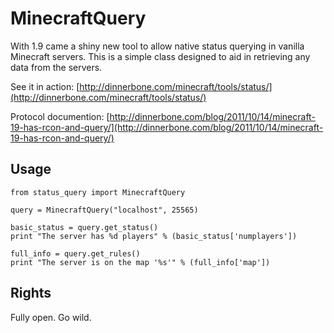 MinecraftQuery
======

With 1.9 came a shiny new tool to allow native status querying in vanilla Minecraft servers.
This is a simple class designed to aid in retrieving any data from the servers.

See it in action: [http://dinnerbone.com/minecraft/tools/status/](http://dinnerbone.com/minecraft/tools/status/)

Protocol documention: [http://dinnerbone.com/blog/2011/10/14/minecraft-19-has-rcon-and-query/](http://dinnerbone.com/blog/2011/10/14/minecraft-19-has-rcon-and-query/)

Usage
-----------

    from status_query import MinecraftQuery
    
    query = MinecraftQuery("localhost", 25565)
    
    basic_status = query.get_status()
    print "The server has %d players" % (basic_status['numplayers'])
    
    full_info = query.get_rules()
    print "The server is on the map '%s'" % (full_info['map'])

Rights
-----------
Fully open. Go wild.